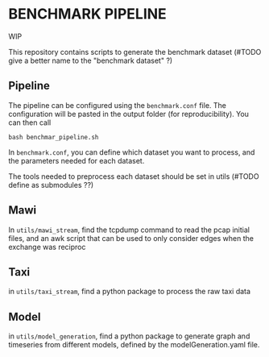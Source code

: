 BENCHMARK PIPELINE
==================

WIP

This repository contains scripts to generate the benchmark dataset (#TODO give a better name to the "benchmark dataset" ?)


Pipeline
--------

The pipeline can be configured using the `benchmark.conf` file. The configuration will be pasted
in the output folder (for reproducibility).
You can then call
```
bash benchmar_pipeline.sh
```
In `benchmark.conf`, you can define which dataset you want to process, and the parameters needed for each dataset.

The tools needed to preprocess each dataset should be set in utils (#TODO define as submodules ??)


Mawi
------

In `utils/mawi_stream`, find the tcpdump command to read the pcap initial files, and an awk script that can be used to only consider
edges when the exchange was reciproc


Taxi
------

in `utils/taxi_stream`, find a python package to process the raw taxi data


Model
-------

in `utils/model_generation`, find a python package to generate graph and timeseries from different models, defined by the modelGeneration.yaml file.


